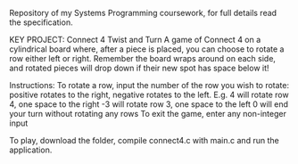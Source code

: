 Repository of my Systems Programming coursework, for full details read the specification.

KEY PROJECT:
Connect 4 Twist and Turn
A game of Connect 4 on a cylindrical board where, after a piece is placed, you can choose to rotate a row either left or right.
Remember the board wraps around on each side, and rotated pieces will drop down if their new spot has space below it!

Instructions:
To rotate a row, input the number of the row you wish to rotate: positive rotates to the right, negative rotates to the left.
E.g.
4 will rotate row 4, one space to the right
-3 will rotate row 3, one space to the left
0 will end your turn without rotating any rows
To exit the game, enter any non-integer input

To play, download the folder, compile connect4.c with main.c and run the application.

